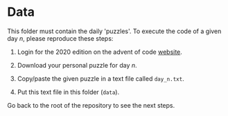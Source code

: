 # Data

This folder must contain the daily 'puzzles'. To execute the code of a given day *n*, please reproduce these steps:

1. Login for the 2020 edition on the advent of code [website](https://adventofcode.com/).

2. Download your personal puzzle for day *n*.

3. Copy/paste the given puzzle in a text file called `day_n.txt`.

4. Put this text file in this folder (`data`).

Go back to the root of the repository to see the next steps.
